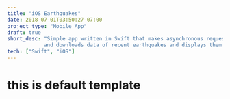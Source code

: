 ```yaml
---
title: "iOS Earthquakes"
date: 2018-07-01T03:50:27-07:00
project_type: "Mobile App"
draft: true
short_desc: "Simple app written in Swift that makes asynchronous requests to USGS API
            and downloads data of recent earthquakes and displays them on a map."
tech: ["Swift", "iOS"]
---
```


# this is default template